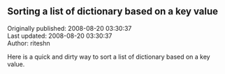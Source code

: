## Sorting a list of dictionary based on a key value  
Originally published: 2008-08-20 03:30:37  
Last updated: 2008-08-20 03:30:37  
Author: riteshn   
  
Here is a quick and dirty way to sort a list of dictionary based on a key value.